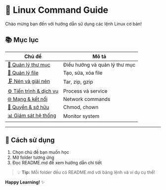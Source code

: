 # 🐧 Linux Command Guide

Chào mừng bạn đến với hướng dẫn sử dụng các lệnh Linux cơ bản!

## 📚 Mục lục

| Chủ đề | Mô tả |
|--------|-------|
| [📁 Quản lý thư mục](./manage_folder_navigation/) | Điều hướng và quản lý thư mục |
| [📄 Quản lý file](./manage_file/) | Tạo, sửa, xóa file |
| [🗜️ Nén và giải nén](./compression_and_extraction/) | Tar, zip, gzip |
| [⚙️ Tiến trình & dịch vụ](./manage_process_service/) | Process và service |
| [🌐 Mạng & kết nối](./network_and_connect/) | Network commands |
| [🔐 Quyền & sở hữu](./permission_and_ownership/) | Chmod, chown |
| [📊 Giám sát hệ thống](./system_monitor/) | Monitor system |

---

## 🚀 Cách sử dụng

1. Chọn chủ đề bạn muốn học
2. Mở folder tương ứng
3. Đọc README.md để xem hướng dẫn chi tiết

> 💡 **Tip:** Mỗi folder đều có README.md với bảng lệnh và ví dụ cụ thể!

**Happy Learning!** ✨